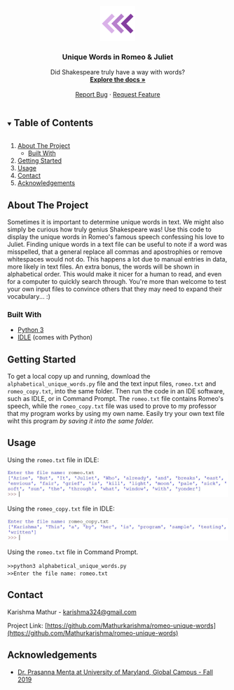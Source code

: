<!--
*** To avoid retyping too much info. Do a search and replace for the following:
*** Mathurkarishma, romeo-unique-words, twitter_handle, email, Romeo Unique Words, Displays unique words in text file in alphabetical order.
-->

<!-- PROJECT LOGO -->
<br />
<p align="center">
    <img src="logo.png" alt="Logo" width="80" height="80">
  </a>

  <h3 align="center">Unique Words in Romeo & Juliet</h3>

  <p align="center">
    Did Shakespeare truly have a way with words?
    <br />
    <a href="https://github.com/Mathurkarishma/romeo-unique-words"><strong>Explore the docs »</strong></a>
    <br />
    <br />
    <a href="https://github.com/Mathurkarishma/romeo-unique-words/issues">Report Bug</a>
    ·
    <a href="https://github.com/Mathurkarishma/romeo-unique-words/issues">Request Feature</a>
  </p>
</p>



<!-- TABLE OF CONTENTS -->
<details open="open">
  <summary><h2 style="display: inline-block">Table of Contents</h2></summary>
  <ol>
    <li>
      <a href="#about-the-project">About The Project</a>
      <ul>
        <li><a href="#built-with">Built With</a></li>
      </ul>
    </li>
    <li>
      <a href="#getting-started">Getting Started</a>
    </li>
    <li><a href="#usage">Usage</a></li>
    <li><a href="#contact">Contact</a></li>
    <li><a href="#acknowledgements">Acknowledgements</a></li>
  </ol>
</details>



<!-- ABOUT THE PROJECT -->
## About The Project

Sometimes it is important to determine unique words in text.  We might also simply be curious how truly genius Shakespeare was!  Use this code to display the unique words in Romeo's famous speech confessing his love to Juliet.  Finding unique words in a text file can be useful to note if a word was misspelled, that a general replace all commas and apostrophies or remove whitespaces would not do.  This happens a lot due to manual entries in data, more likely in text files.  An extra bonus, the words will be shown in alphabetical order.  This would make it nicer for a human to read, and even for a computer to quickly search through.  You're more than welcome to test your own input files to convince others that they may need to expand their vocabulary... :)

### Built With

* [Python 3](https://www.python.org/downloads/)
* [IDLE](https://docs.python.org/3/library/idle.html) (comes with Python)



<!-- GETTING STARTED -->
## Getting Started

To get a local copy up and running, download the `alphabetical_unique_words.py` file and the text input files, `romeo.txt` and `romeo_copy.txt`, into the same folder. Then run the code in an IDE software, such as IDLE, or in Command Prompt.  The `romeo.txt` file contains Romeo's speech, while the `romeo_copy.txt` file was used to prove to my professor that my program works by using my own name.  Easily try your own text file wiht this program _by saving it into the same folder._

<!-- USAGE EXAMPLES -->
## Usage

Using the `romeo.txt` file in IDLE:

<img src="romeo.JPG" alt="romeo">

Using the `romeo_copy.txt` file in IDLE:

<img src="romeo_copy.JPG" alt="romeo_copy">

Using the `romeo.txt` file in Command Prompt.

`>>python3 alphabetical_unique_words.py` <br />
`>>Enter the file name: romeo.txt`

<!-- CONTACT -->
## Contact

Karishma Mathur - karishma324@gmail.com

Project Link: [https://github.com/Mathurkarishma/romeo-unique-words](https://github.com/Mathurkarishma/romeo-unique-words)



<!-- ACKNOWLEDGEMENTS -->
## Acknowledgements

* [Dr. Prasanna Menta at University of Maryland, Global Campus - Fall 2019](https://www.umgc.edu/)





<!-- MARKDOWN LINKS & IMAGES -->
<!-- https://www.markdownguide.org/basic-syntax/#reference-style-links -->
[contributors-shield]: https://img.shields.io/github/contributors/github_username/repo.svg?style=for-the-badge
[contributors-url]: https://github.com/github_username/repo/graphs/contributors
[forks-shield]: https://img.shields.io/github/forks/github_username/repo.svg?style=for-the-badge
[forks-url]: https://github.com/github_username/repo/network/members
[stars-shield]: https://img.shields.io/github/stars/github_username/repo.svg?style=for-the-badge
[stars-url]: https://github.com/github_username/repo/stargazers
[issues-shield]: https://img.shields.io/github/issues/github_username/repo.svg?style=for-the-badge
[issues-url]: https://github.com/github_username/repo/issues
[license-shield]: https://img.shields.io/github/license/github_username/repo.svg?style=for-the-badge
[license-url]: https://github.com/github_username/repo/blob/master/LICENSE.txt
[linkedin-shield]: https://img.shields.io/badge/-LinkedIn-black.svg?style=for-the-badge&logo=linkedin&colorB=555
[linkedin-url]: https://linkedin.com/in/github_username
